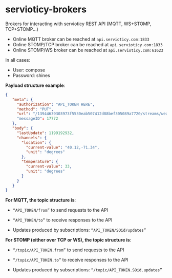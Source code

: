servioticy-brokers
==================

Brokers for interacting with servioticy REST API (MQTT, WS+STOMP, TCP+STOMP...)
- Online MQTT broker can be reached at <code>api.servioticy.com:1833</code>
- Online STOMP/TCP broker can be reached at <code>api.servioticy.com:1833</code>
- Online STOMP/WS broker can be reached at <code>api.servioticy.com:61623</code>

In all cases: 
- User: compose
- Password: shines

**Payload structure example**:

```json
{
   "meta": {
     "authorization": "API_TOKEN HERE",
     "method": "PUT",
     "url": "/13944639303973f5530eab507412d88bef305089a7720/streams/weather"
     "messageID": 17772
   },
   "body": {
     "lastUpdate": 1199192932,
     "channels": {
       "location": {
         "current-value": "40.12,-71.34",
         "unit": "degrees"
       },
       "temperature": {
         "current-value": 33,
         "unit": "degrees"
       }
     }
   }
}
```

**For MQTT, the topic structure is**:

- <code>“API_TOKEN/from”</code> to send requests to the API
- <code>“API_TOKEN/to”</code> to receive responses to the API

- Updates produced by subscriptions: <code>“API_TOKEN/SOid/updates”</code>


**For STOMP (either over TCP or WS), the topic structure is**:

- <code>“/topic/API_TOKEN.from”</code> to send requests to the API
- <code>“/topic/API_TOKEN.to”</code> to receive responses to the API

- Updates produced by subscriptions: <code>“/topic/API_TOKEN.SOid.updates”</code>
